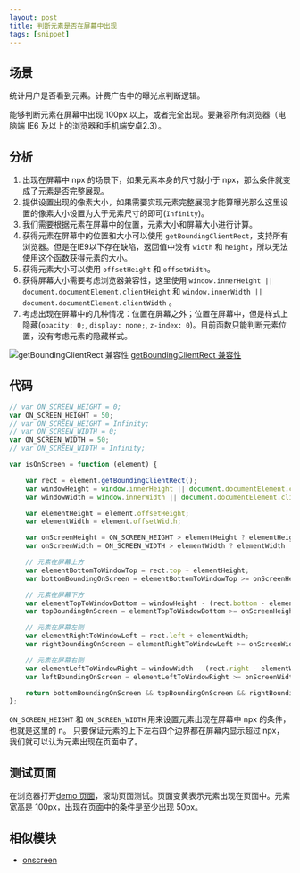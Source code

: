 ```yaml
---
layout: post
title: 判断元素是否在屏幕中出现
tags: [snippet]
---
```


## 场景

统计用户是否看到元素。计费广告中的曝光点判断逻辑。

能够判断元素在屏幕中出现 100px 以上，或者完全出现。要兼容所有浏览器（电脑端 IE6 及以上的浏览器和手机端安卓2.3）。

## 分析

1. 出现在屏幕中 npx 的场景下，如果元素本身的尺寸就小于 npx，那么条件就变成了元素是否完整展现。
2. 提供设置出现的像素大小，如果需要实现元素完整展现才能算曝光那么这里设置的像素大小设置为大于元素尺寸的即可(`Infinity`)。
3. 我们需要根据元素在屏幕中的位置，元素大小和屏幕大小进行计算。
4. 获得元素在屏幕中的位置和大小可以使用 `getBoundingClientRect`，支持所有浏览器。但是在IE9以下存在缺陷，返回值中没有 `width` 和 `height`，所以无法使用这个函数获得元素的大小。
5. 获得元素大小可以使用 `offsetHeight` 和 `offsetWidth`。
6. 获得屏幕大小需要考虑浏览器兼容性，这里使用 `window.innerHeight || document.documentElement.clientHeight` 和 `window.innerWidth || document.documentElement.clientWidth` 。
7. 考虑出现在屏幕中的几种情况：位置在屏幕之外；位置在屏幕中，但是样式上隐藏(`opacity: 0;`, `display: none;`, `z-index: 0`)。目前函数只能判断元素位置，没有考虑元素的隐藏样式。

![getBoundingClientRect 兼容性](/assets/2016-08-17-is-element-on-screen/caniuse.png)
[getBoundingClientRect 兼容性](http://caniuse.com/#search=getBoundingClientRect)

## 代码

```js
// var ON_SCREEN_HEIGHT = 0;
var ON_SCREEN_HEIGHT = 50;
// var ON_SCREEN_HEIGHT = Infinity;
// var ON_SCREEN_WIDTH = 0;
var ON_SCREEN_WIDTH = 50;
// var ON_SCREEN_WIDTH = Infinity;

var isOnScreen = function (element) {

    var rect = element.getBoundingClientRect();
    var windowHeight = window.innerHeight || document.documentElement.clientHeight;
    var windowWidth = window.innerWidth || document.documentElement.clientWidth;

    var elementHeight = element.offsetHeight;
    var elementWidth = element.offsetWidth;

    var onScreenHeight = ON_SCREEN_HEIGHT > elementHeight ? elementHeight : ON_SCREEN_HEIGHT;
    var onScreenWidth = ON_SCREEN_WIDTH > elementWidth ? elementWidth : ON_SCREEN_WIDTH;

    // 元素在屏幕上方
    var elementBottomToWindowTop = rect.top + elementHeight;
    var bottomBoundingOnScreen = elementBottomToWindowTop >= onScreenHeight;

    // 元素在屏幕下方
    var elementTopToWindowBottom = windowHeight - (rect.bottom - elementHeight);
    var topBoundingOnScreen = elementTopToWindowBottom >= onScreenHeight;

    // 元素在屏幕左侧
    var elementRightToWindowLeft = rect.left + elementWidth;
    var rightBoundingOnScreen = elementRightToWindowLeft >= onScreenWidth;

    // 元素在屏幕右侧
    var elementLeftToWindowRight = windowWidth - (rect.right - elementWidth);
    var leftBoundingOnScreen = elementLeftToWindowRight >= onScreenWidth;

    return bottomBoundingOnScreen && topBoundingOnScreen && rightBoundingOnScreen && leftBoundingOnScreen;
};
```

`ON_SCREEN_HEIGHT` 和 `ON_SCREEN_WIDTH` 用来设置元素出现在屏幕中 npx 的条件，也就是这里的 n。
只要保证元素的上下左右四个边界都在屏幕内显示超过 npx，我们就可以认为元素出现在页面中了。

## 测试页面

在浏览器打开[demo 页面](http://vivaxy.github.io/samples/web-api/is-element-on-screen/)，滚动页面测试。页面变黄表示元素出现在页面中。元素宽高是 100px，出现在页面中的条件是至少出现 50px。

## 相似模块

- [onscreen](https://www.npmjs.com/package/onscreen)
